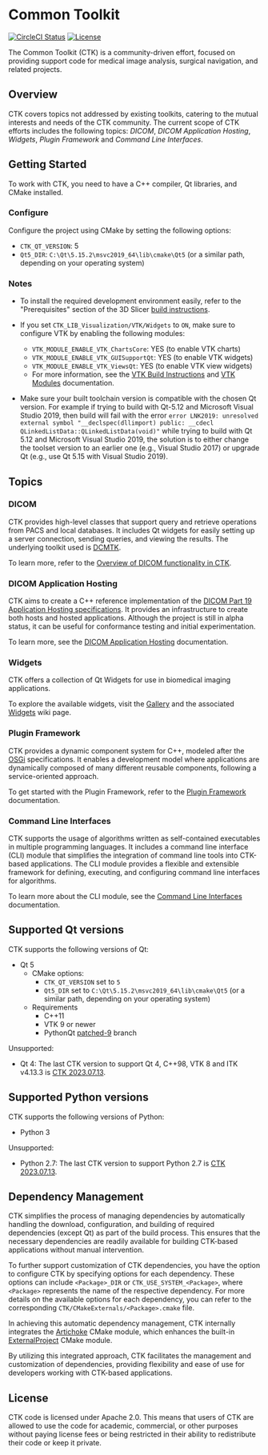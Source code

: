 # Common Toolkit

[![CircleCI Status][circleci-badge]][circleci-link]
[![License][license-badge]][license-link]

[circleci-badge]: https://dl.circleci.com/status-badge/img/gh/commontk/CTK/tree/master.svg?style=shield
[circleci-link]: https://dl.circleci.com/status-badge/redirect/gh/commontk/CTK/tree/master

[license-badge]: https://img.shields.io/github/license/commontk/CTK?color=blue
[license-link]: https://github.com/commontk/CTK/blob/master/LICENSE

The Common Toolkit (CTK) is a community-driven effort, focused on providing support code for
medical image analysis, surgical navigation, and related projects.

## Overview

CTK covers topics not addressed by existing toolkits, catering to the mutual interests and needs of the CTK community. The current scope of CTK efforts includes the following topics: _DICOM_, _DICOM Application Hosting_, _Widgets_, _Plugin Framework_ and _Command Line Interfaces_.

## Getting Started

To work with CTK, you need to have a C++ compiler, Qt libraries, and CMake installed.

### Configure

Configure the project using CMake by setting the following options:
  * `CTK_QT_VERSION`: 5
  * `Qt5_DIR`: `C:\Qt\5.15.2\msvc2019_64\lib\cmake\Qt5` (or a similar path, depending on your operating system)

### Notes

* To install the required development environment easily, refer to the "Prerequisites" section of the
  3D Slicer [build instructions](https://slicer.readthedocs.io/en/latest/developer_guide/build_instructions/index.html).

* If you set `CTK_LIB_Visualization/VTK/Widgets` to `ON`, make sure to configure VTK by enabling the following modules:
  * `VTK_MODULE_ENABLE_VTK_ChartsCore`: YES (to enable VTK charts)
  * `VTK_MODULE_ENABLE_VTK_GUISupportQt`: YES (to enable VTK widgets)
  * `VTK_MODULE_ENABLE_VTK_ViewsQt`: YES (to enable VTK view widgets)
  * For more information, see the [VTK Build Instructions](https://docs.vtk.org/en/latest/build_instructions/index.html) and [VTK Modules](https://docs.vtk.org/en/latest/modules/index.html) documentation.

* Make sure your built toolchain version is compatible with the chosen Qt version.
  For example if trying to build with Qt-5.12 and Microsoft Visual Studio 2019, then build will fail with the error `error LNK2019: unresolved external symbol "__declspec(dllimport) public: __cdecl QLinkedListData::QLinkedListData(void)"` while trying to build with Qt 5.12 and Microsoft Visual Studio 2019, the solution is to either change the toolset version to an earlier one (e.g., Visual Studio 2017) or upgrade Qt (e.g., use Qt 5.15 with Visual Studio 2019).

## Topics

### DICOM

CTK provides high-level classes that support query and retrieve operations from PACS and local databases. It includes Qt widgets for easily setting up a server connection, sending queries, and viewing the results. The underlying toolkit used is [DCMTK](https://dicom.offis.de/en/dcmtk/).

To learn more, refer to the [Overview of DICOM functionality in CTK](https://commontk.org/index.php/Documentation/Dicom_Overview).

### DICOM Application Hosting

CTK aims to create a C++ reference implementation of the [DICOM Part 19 Application Hosting specifications](https://commontk.org/images/8/8e/DicomAppHostingSpecs.pdf). It provides an infrastructure to create both hosts and hosted applications. Although the project is still in alpha status, it can be useful for conformance testing and initial experimentation.

To learn more, see the [DICOM Application Hosting](https://commontk.org/index.php/Documentation/DicomApplicationHosting) documentation.

### Widgets

CTK offers a collection of Qt Widgets for use in biomedical imaging applications.

To explore the available widgets, visit the [Gallery](https://commontk.org/index.php/Documentation/ImageGallery) and the associated [Widgets](https://commontk.org/index.php/Documentation/Widgets) wiki page.

### Plugin Framework

CTK provides a dynamic component system for C++, modeled after the [OSGi](http://www.osgi.org) specifications. It enables a development model where applications are dynamically composed of many different reusable components, following a service-oriented approach.

To get started with the Plugin Framework, refer to the [Plugin Framework](https://commontk.org/index.php/Documentation/Plugin_Framework) documentation.

### Command Line Interfaces

CTK supports the usage of algorithms written as self-contained executables in multiple programming languages. It includes a command line interface (CLI) module that simplifies the integration of command line tools into CTK-based applications. The CLI module provides a flexible and extensible framework for defining, executing, and configuring command line interfaces for algorithms.

To learn more about the CLI module, see the [Command Line Interfaces](https://commontk.org/index.php/Documentation/Command_Line_Interfaces) documentation.

## Supported Qt versions

CTK supports the following versions of Qt:

* Qt 5
  * CMake options:
    * `CTK_QT_VERSION` set to `5`
    * `Qt5_DIR` set to `C:\Qt\5.15.2\msvc2019_64\lib\cmake\Qt5` (or a similar path, depending on your operating system)
  * Requirements
    * C++11
    * VTK 9 or newer
    * PythonQt [patched-9](https://github.com/commontk/PythonQt/tree/patched-9) branch

Unsupported:

* Qt 4: The last CTK version to support Qt 4, C++98, VTK 8 and ITK v4.13.3 is [CTK 2023.07.13](https://github.com/commontk/CTK/releases/tag/2023.07.13).


## Supported Python versions

CTK supports the following versions of Python:

* Python 3

Unsupported:

* Python 2.7: The last CTK version to support Python 2.7 is [CTK 2023.07.13](https://github.com/commontk/CTK/releases/tag/2023.07.13).

## Dependency Management

CTK simplifies the process of managing dependencies by automatically handling the download, configuration, and building of required dependencies (except Qt) as part of the build process. This ensures that the necessary dependencies are readily available for building CTK-based applications without manual intervention.

To further support customization of CTK dependencies, you have the option to configure CTK by specifying options for each dependency. These options can include `<Package>_DIR` or `CTK_USE_SYSTEM_<Package>`, where `<Package>` represents the name of the respective dependency. For more details on the available options for each dependency, you can refer to the corresponding `CTK/CMakeExternals/<Package>.cmake` file.

In achieving this automatic dependency management, CTK internally integrates the [Artichoke](https://cmake-artichoke.readthedocs.io) CMake module, which enhances the built-in [ExternalProject](https://cmake.org/cmake/help/latest/module/ExternalProject.html) CMake module.

By utilizing this integrated approach, CTK facilitates the management and customization of dependencies, providing flexibility and ease of use for developers working with CTK-based applications.

## License

CTK code is licensed under Apache 2.0. This means that users of CTK are allowed to use the code for academic, commercial, or other purposes without paying license fees or being restricted in their ability to redistribute their code or keep it private. 

